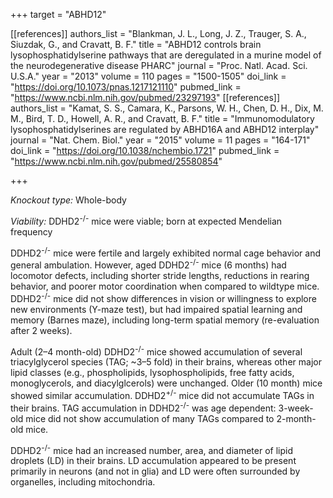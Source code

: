 +++
target = "ABHD12"

[[references]]
authors_list = "Blankman, J. L., Long, J. Z., Trauger, S. A., Siuzdak, G., and Cravatt, B. F."
title = "ABHD12 controls brain lysophosphatidylserine pathways that are deregulated in a murine model of the neurodegenerative disease PHARC"
journal = "Proc. Natl. Acad. Sci. U.S.A."
year = "2013"
volume = 110
pages = "1500-1505"
doi_link = "https://doi.org/10.1073/pnas.1217121110"
pubmed_link = "https://www.ncbi.nlm.nih.gov/pubmed/23297193"
[[references]]
authors_list = "Kamat, S. S., Camara, K., Parsons, W. H., Chen, D. H., Dix, M. M., Bird, T. D., Howell, A. R., and Cravatt, B. F."
title = "Immunomodulatory lysophosphatidylserines are regulated by ABHD16A and ABHD12 interplay"
journal = "Nat. Chem. Biol."
year = "2015"
volume = 11
pages = "164-171"
doi_link = "https://doi.org/10.1038/nchembio.1721"
pubmed_link = "https://www.ncbi.nlm.nih.gov/pubmed/25580854"

+++

<p><em>Knockout type:</em> Whole-body</p>
<p><em>Viability:</em> DDHD2<sup>-/-</sup> mice were viable; born at expected Mendelian frequency</p>
<p>DDHD2<sup>-/-</sup> mice were fertile and largely exhibited normal cage behavior and general ambulation. However, aged DDHD2<sup>-/-</sup> mice (6 months) had locomotor defects, including shorter stride lengths, reductions in rearing behavior, and poorer motor coordination when compared to wildtype mice. DDHD2<sup>-/-</sup> mice did not show differences in vision or willingness to explore new environments (Y-maze test), but had impaired spatial learning and memory (Barnes maze), including long-term spatial memory (re-evaluation after 2 weeks).</p>
<p>Adult (2–4 month-old) DDHD2<sup>-/-</sup> mice showed accumulation of several triacylglycerol species (TAG; ~3–5 fold) in their brains, whereas other major lipid classes (e.g., phospholipids, lysophospholipids, free fatty acids,
 monoglycerols, and diacylglcerols) were unchanged. Older (10 month) mice showed similar accumulation. DDHD2<sup>+/-</sup> mice did not accumulate TAGs in their brains. TAG accumulation in DDHD2<sup>-/-</sup> was age dependent: 3-week-old mice did not show accumulation of many TAGs compared to 2-month-old mice.</p>
<p>DDHD2<sup>-/-</sup> mice had an increased number, area, and diameter of lipid droplets (LD) in their brains. LD accumulation appeared to be present primarily in neurons (and not in glia) and LD were often surrounded by organelles, including mitochondria.</p>
